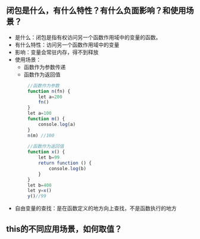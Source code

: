 ## 闭包是什么，有什么特性？有什么负面影响？和使用场景？
- 是什么：闭包是指有权访问另一个函数作用域中的变量的函数。
- 有什么特性：访问另一个函数作用域中的变量
- 影响：变量会常驻内存，得不到释放
- 使用场景：
	- 函数作为参数传递
	- 函数作为返回值
```js
		//函数作为参数
		function n(fn) {
		    let a=200
		    fn()
		}
		let a=100
		function m() {
		    console.log(a)
		}
		n(m) //100
		 
		//函数作为返回值
		function x() {
		    let b=99
		    return function () {
		        console.log(b)
		    }
		}
		let b=400
		let y=x()
		y()//99
```		
- 自由变量的查找：是在函数定义的地方向上查找，不是函数执行的地方
	
## this的不同应用场景，如何取值？
